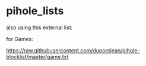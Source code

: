 # pihole_lists

also using this external list:

for Games:

https://raw.githubusercontent.com/dupontjean/pihole-blocklist/master/game.txt
